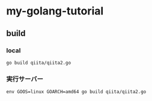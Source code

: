# my-golang-tutorial

## build

### local

```
go build qiita/qiita2.go
```

### 実行サーバー

```
env GOOS=linux GOARCH=amd64 go build qiita/qiita2.go
```
